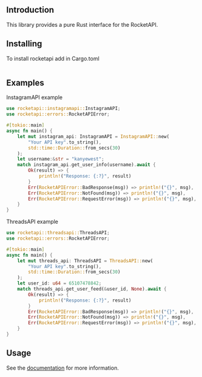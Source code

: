 ## Introduction

This library provides a pure Rust interface for the RocketAPI.

## Installing

To install rocketapi add in Cargo.toml
```bash

```

## Examples

InstagramAPI example
```rust
use rocketapi::instagramapi::InstagramAPI;
use rocketapi::errors::RocketAPIError;

#[tokio::main]
async fn main() {
    let mut instagram_api: InstagramAPI = InstagramAPI::new(
        "Your API key".to_string(),
        std::time::Duration::from_secs(30)
    );
    let username:&str = "kanyewest";
    match instagram_api.get_user_info(username).await {
        Ok(result) => {
            println!("Response: {:?}", result)
        }
        Err(RocketAPIError::BadResponse(msg)) => println!("{}", msg),
        Err(RocketAPIError::NotFound(msg)) => println!("{}", msg),
        Err(RocketAPIError::RequestError(msg)) => println!("{}", msg),
    }
}
```

ThreadsAPI example
```rust
use rocketapi::threadsapi::ThreadsAPI;
use rocketapi::errors::RocketAPIError;

#[tokio::main]
async fn main() {
    let mut threads_api: ThreadsAPI = ThreadsAPI::new(
        "Your API key".to_string(),
        std::time::Duration::from_secs(30)
    );
    let user_id: u64 = 65107478842;
    match threads_api.get_user_feed(&user_id, None).await {
        Ok(result) => {
            println!("Response: {:?}", result)
        }
        Err(RocketAPIError::BadResponse(msg)) => println!("{}", msg),
        Err(RocketAPIError::NotFound(msg)) => println!("{}", msg),
        Err(RocketAPIError::RequestError(msg)) => println!("{}", msg),
    }
}
```

## Usage

See the [documentation](https://docs.rocketapi.io) for more information.
